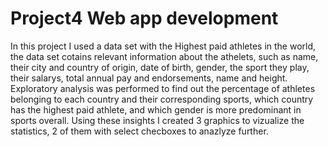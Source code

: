 # Project4 Web app development
In this project I used a data set with the Highest paid athletes in the world, the data set cotains relevant information about the athelets, such as name, their city and country of origin, date of birth, gender, the sport they play, their salarys, total annual pay and endorsements, name and height. 
Exploratory analysis was performed to find out the percentage of athletes belonging to each country and their corresponding sports, which country has the highest paid athlete, and which gender is more predominant in sports overall. Using these insights I created 3 graphics to vizualize the statistics, 2 of them with select checboxes to anazlyze further. 